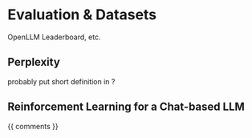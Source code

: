 # Evaluation & Datasets

OpenLLM Leaderboard, etc.

## Perplexity

probably put short definition in [](glossary)?

## Reinforcement Learning for a Chat-based LLM

{{ comments }}
